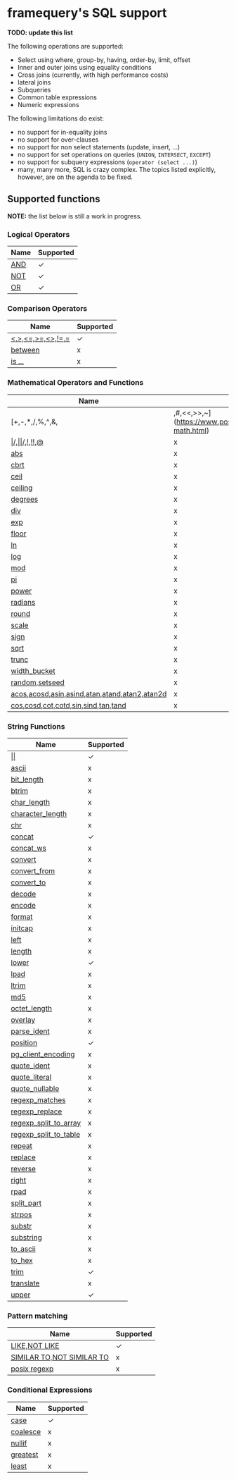# framequery's SQL support

**TODO: update this list**

The following operations are supported:

- Select using where, group-by, having, order-by, limit, offset
- Inner and outer joins using equality conditions
- Cross joins (currently, with high performance costs)
- lateral joins
- Subqueries
- Common table expressions
- Numeric expressions

The following limitations do exist:

- no support for in-equality joins
- no support for over-clauses
- no support for non select statements (update, insert, ...)
- no support for set operations on queries (`UNION`, `INTERSECT`, `EXCEPT`)
- no support for subquery expressions (`operator (select ...)`) 
- many, many more, SQL is crazy complex. The topics listed explicitly, however,
  are on the agenda to be fixed.

## Supported functions

**NOTE:** the list below is still a work in progress.

### Logical Operators

|Name | Supported|
|-----|----------|
|[AND](https://www.postgresql.org/docs/9.6/static/functions-logical.html)|✓|
|[NOT](https://www.postgresql.org/docs/9.6/static/functions-logical.html)|✓|
|[OR](https://www.postgresql.org/docs/9.6/static/functions-logical.html)|✓|

### Comparison Operators

|Name | Supported|
|-----|----------|
|[<,>,<=,>=,<>,!=,=](https://www.postgresql.org/docs/9.6/static/functions-comparison.html)|✓|
|[between](https://www.postgresql.org/docs/9.6/static/functions-comparison.html)|x|
|[is ...](https://www.postgresql.org/docs/9.6/static/functions-comparison.html)|x|

### Mathematical Operators and Functions

|Name | Supported|
|-----|----------|
|[+,-,*,/,%,^,&,|,#,<<,>>,~](https://www.postgresql.org/docs/9.6/static/functions-math.html)|✓|
|[&#x7C;/,&#x7C;&#x7C;/,!,!!,@](https://www.postgresql.org/docs/9.6/static/functions-math.html)|x|
|[abs](https://www.postgresql.org/docs/9.6/static/functions-math.html)|x|
|[cbrt](https://www.postgresql.org/docs/9.6/static/functions-math.html)|x|
|[ceil](https://www.postgresql.org/docs/9.6/static/functions-math.html)|x|
|[ceiling](https://www.postgresql.org/docs/9.6/static/functions-math.html)|x|
|[degrees](https://www.postgresql.org/docs/9.6/static/functions-math.html)|x|
|[div](https://www.postgresql.org/docs/9.6/static/functions-math.html)|x|
|[exp](https://www.postgresql.org/docs/9.6/static/functions-math.html)|x|
|[floor](https://www.postgresql.org/docs/9.6/static/functions-math.html)|x|
|[ln](https://www.postgresql.org/docs/9.6/static/functions-math.html)|x|
|[log](https://www.postgresql.org/docs/9.6/static/functions-math.html)|x|
|[mod](https://www.postgresql.org/docs/9.6/static/functions-math.html)|x|
|[pi](https://www.postgresql.org/docs/9.6/static/functions-math.html)|x|
|[power](https://www.postgresql.org/docs/9.6/static/functions-math.html)|x|
|[radians](https://www.postgresql.org/docs/9.6/static/functions-math.html)|x|
|[round](https://www.postgresql.org/docs/9.6/static/functions-math.html)|x|
|[scale](https://www.postgresql.org/docs/9.6/static/functions-math.html)|x|
|[sign](https://www.postgresql.org/docs/9.6/static/functions-math.html)|x|
|[sqrt](https://www.postgresql.org/docs/9.6/static/functions-math.html)|x|
|[trunc](https://www.postgresql.org/docs/9.6/static/functions-math.html)|x|
|[width_bucket](https://www.postgresql.org/docs/9.6/static/functions-math.html)|x|
|[random,setseed](https://www.postgresql.org/docs/9.6/static/functions-math.html)|x|
|[acos,acosd,asin,asind,atan,atand,atan2,atan2d](https://www.postgresql.org/docs/9.6/static/functions-math.html)|x|
|[cos,cosd,cot,cotd,sin,sind,tan,tand](https://www.postgresql.org/docs/9.6/static/functions-math.html)|x|


### String Functions

|Name | Supported|
|-----|----------|
|[&#x7C;&#x7C;](https://www.postgresql.org/docs/9.6/static/functions-string.html)|✓|
|[ascii](https://www.postgresql.org/docs/9.6/static/functions-string.html)|x|
|[bit_length](https://www.postgresql.org/docs/9.6/static/functions-string.html)|x|
|[btrim](https://www.postgresql.org/docs/9.6/static/functions-string.html)|x|
|[char_length](https://www.postgresql.org/docs/9.6/static/functions-string.html)|x|
|[character_length](https://www.postgresql.org/docs/9.6/static/functions-string.html)|x|
|[chr](https://www.postgresql.org/docs/9.6/static/functions-string.html)|x|
|[concat](https://www.postgresql.org/docs/9.6/static/functions-string.html)|✓|
|[concat_ws](https://www.postgresql.org/docs/9.6/static/functions-string.html)|x|
|[convert](https://www.postgresql.org/docs/9.6/static/functions-string.html)|x|
|[convert_from](https://www.postgresql.org/docs/9.6/static/functions-string.html)|x|
|[convert_to](https://www.postgresql.org/docs/9.6/static/functions-string.html)|x|
|[decode](https://www.postgresql.org/docs/9.6/static/functions-string.html)|x|
|[encode](https://www.postgresql.org/docs/9.6/static/functions-string.html)|x|
|[format](https://www.postgresql.org/docs/9.6/static/functions-string.html)|x|
|[initcap](https://www.postgresql.org/docs/9.6/static/functions-string.html)|x|
|[left](https://www.postgresql.org/docs/9.6/static/functions-string.html)|x|
|[length](https://www.postgresql.org/docs/9.6/static/functions-string.html)|x|
|[lower](https://www.postgresql.org/docs/9.6/static/functions-string.html)|✓|
|[lpad](https://www.postgresql.org/docs/9.6/static/functions-string.html)|x|
|[ltrim](https://www.postgresql.org/docs/9.6/static/functions-string.html)|x|
|[md5](https://www.postgresql.org/docs/9.6/static/functions-string.html)|x|
|[octet_length](https://www.postgresql.org/docs/9.6/static/functions-string.html)|x|
|[overlay](https://www.postgresql.org/docs/9.6/static/functions-string.html)|x|
|[parse_ident](https://www.postgresql.org/docs/9.6/static/functions-string.html)|x|
|[position](https://www.postgresql.org/docs/9.6/static/functions-string.html)|✓|
|[pg_client_encoding](https://www.postgresql.org/docs/9.6/static/functions-string.html)|x|
|[quote_ident](https://www.postgresql.org/docs/9.6/static/functions-string.html)|x|
|[quote_literal](https://www.postgresql.org/docs/9.6/static/functions-string.html)|x|
|[quote_nullable](https://www.postgresql.org/docs/9.6/static/functions-string.html)|x|
|[regexp_matches](https://www.postgresql.org/docs/9.6/static/functions-string.html)|x|
|[regexp_replace](https://www.postgresql.org/docs/9.6/static/functions-string.html)|x|
|[regexp_split_to_array](https://www.postgresql.org/docs/9.6/static/functions-string.html)|x|
|[regexp_split_to_table](https://www.postgresql.org/docs/9.6/static/functions-string.html)|x|
|[repeat](https://www.postgresql.org/docs/9.6/static/functions-string.html)|x|
|[replace](https://www.postgresql.org/docs/9.6/static/functions-string.html)|x|
|[reverse](https://www.postgresql.org/docs/9.6/static/functions-string.html)|x|
|[right](https://www.postgresql.org/docs/9.6/static/functions-string.html)|x|
|[rpad](https://www.postgresql.org/docs/9.6/static/functions-string.html)|x|
|[split_part](https://www.postgresql.org/docs/9.6/static/functions-string.html)|x|
|[strpos](https://www.postgresql.org/docs/9.6/static/functions-string.html)|x|
|[substr](https://www.postgresql.org/docs/9.6/static/functions-string.html)|x|
|[substring](https://www.postgresql.org/docs/9.6/static/functions-string.html)|x|
|[to_ascii](https://www.postgresql.org/docs/9.6/static/functions-string.html)|x|
|[to_hex](https://www.postgresql.org/docs/9.6/static/functions-string.html)|x|
|[trim](https://www.postgresql.org/docs/9.6/static/functions-string.html)|✓|
|[translate](https://www.postgresql.org/docs/9.6/static/functions-string.html)|x|
|[upper](https://www.postgresql.org/docs/9.6/static/functions-string.html)|✓|


### Pattern matching

|Name|Supported|
|----|---------|
|[LIKE,NOT LIKE](https://www.postgresql.org/docs/9.6/static/functions-matching.html#FUNCTIONS-LIKE)|✓|
|[SIMILAR TO,NOT SIMILAR TO](https://www.postgresql.org/docs/9.6/static/functions-matching.html#FUNCTIONS-SIMILARTO-REGEXP)|x|
|[posix regexp](https://www.postgresql.org/docs/9.6/static/functions-matching.html#FUNCTIONS-POSIX-REGEXP)|x|

### Conditional Expressions

|Name | Supported|
|-----|----------|
|[case](https://www.postgresql.org/docs/9.6/static/functions-conditional.html#FUNCTIONS-CASE)|✓|
|[coalesce](https://www.postgresql.org/docs/9.6/static/functions-conditional.html#FUNCTIONS-COALESCE-NVL-IFNULL)|x|
|[nullif](https://www.postgresql.org/docs/9.6/static/functions-conditional.html#FUNCTIONS-NULLIF)|x|
|[greatest](https://www.postgresql.org/docs/9.6/static/functions-conditional.html#FUNCTIONS-GREATEST-LEAST)|x|
|[least](https://www.postgresql.org/docs/9.6/static/functions-conditional.html#FUNCTIONS-GREATEST-LEAST)|x|